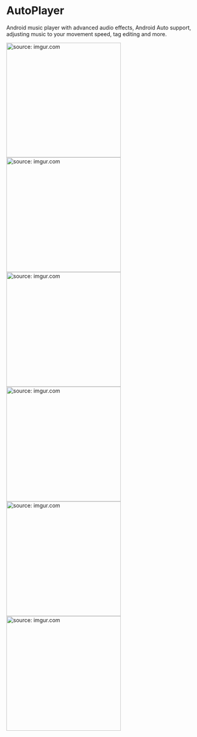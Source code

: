 # AutoPlayer
Android music player with advanced audio effects, Android Auto support, adjusting music to your movement speed, tag editing and more.

<a href="https://imgur.com/2rf0I25"><img src="https://i.imgur.com/2rf0I25.jpg" title="source: imgur.com" width="300"/></a>
<a href="https://imgur.com/bY7YueM"><img src="https://i.imgur.com/bY7YueM.jpg" title="source: imgur.com" width="300"/></a>
<a href="https://imgur.com/w1baoSH"><img src="https://i.imgur.com/w1baoSH.jpg" title="source: imgur.com" width="300"/></a>
<a href="https://imgur.com/JS6xq2g"><img src="https://i.imgur.com/JS6xq2g.jpg" title="source: imgur.com" width="300"/></a>
<a href="https://imgur.com/JubcxFP"><img src="https://i.imgur.com/JubcxFP.jpg" title="source: imgur.com" width="300"/></a>
<a href="https://imgur.com/YOWd93Y"><img src="https://i.imgur.com/YOWd93Y.jpg" title="source: imgur.com" width="300"/></a>
